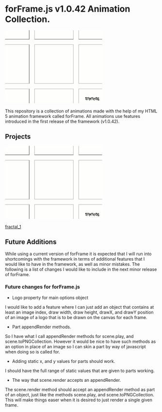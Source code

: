 # forFrame.js v1.0.42 Animation Collection.

![logo](https://raw.githubusercontent.com/stintosestudios/forFrame_collection_1_0_42/master/projects/logo/gifs/gif_1_320.gif)

This repository is a collection of animations made with the help of my HTML 5 animation framework called forFrame. All animations use features introduced in the first release of the framework (v1.0.42).

## Projects

<a href="https://github.com/stintosestudios/forFrame_collection_1_0_42/tree/master/projects/logo">

<img src="https://raw.githubusercontent.com/stintosestudios/forFrame_collection_1_0_42/master/projects/logo/gifs/gif_1_320.gif">
</a>

[fractal_1](https://github.com/stintosestudios/forFrame_collection_1_0_42/tree/master/projects/fractal_1)

## Future Additions

While using a current version of forFrame it is expected that I will run into shortcomings with the framework in terms of additional features that I would like to have in the framework, as well as minor mistakes. The following is a list of changes I would like to include in the next minor release of forFrame.

### Future changes for forFrame.js

* Logo property for main options object

I would like to add a feature where I can just add an object that contains at least an image index, draw width, draw height, drawX, and drawY position of an image of a logo that is to be drawn on the canvas for each frame.

* Part appendRender methods.

So I have what I call appendRender methods for scene.play, and scene.toPNGCollection. However it would be nice to have such methods as an option in place of an image so I can skin a part by way of javascript when doing so is called for.

* Adding static x, and y values for parts should work.

I should have the full range of static values that are given to parts working.

* The way that scene.render accepts an appendRender.

The scene.render method should accept an appendRender method as part of an object, just like the methods scene.play, and scene.toPNGCollection. This will make things easer when it is desired to just render a single given frame.
